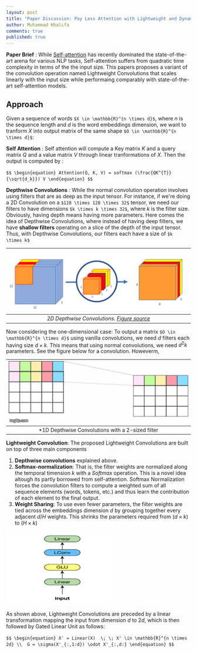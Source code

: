 ```yaml
---
layout: post
title: "Paper Discussion: Pay Less Attention with Lightweight and Dynamic Convolutions"
author: Muhammad Khalifa
comments: true
published: true
---
```


**Paper Brief**  : While [Self-attention](https://arxiv.org/abs/1706.03762) has recently dominated the state-of-the-art arena for various NLP tasks, Self-attention suffers from quadratic time complexity in terms of the the input size. This papers proposes a variant of the convolution operation named Lightweight Convolutions that scales linearly with the input size while performaing comparably with state-of-the-art self-attention models.



## Approach 
Given a sequence of words `$X \in \mathbb{R}^{n \times d}$`, where $n$ is the sequence length and $d$ is the word embeddings dimension, we want to tranform $X$ into output matrix of the same shape `$O \in \mathbb{R}^{n \times d}$`:

**Self Attention** : Self attention will compute a Key matrix $K$ and a query matrix $Q$ and a value matrix $V$ through linear tranformations of $X$. Then the output is computed by :

`
$$
\begin{equation}
Attention(Q, K, V) = softmax (\frac{QK^{T}}{\sqrt{d_k}}) V
\end{equation}
$$
`


**Depthwise Convolutions** : While the normal convolution operation involves using filters that are as deep as the input tensor. For instance, if we're doing a 2D Convolution on a `$128 \times 128 \times 32$` tensor, we need our filters to have dimensions `$k \times k \times 32$`, where $k$ is the filter size. Obviously, having  depth means having more parameters. Here comes the idea of Depthwise Convolutions, where instead of having deep filters, we have **shallow filters** operating on a slice of the depth of the input tensor. Thus, with Depthwise Convolutions, our filters each have a size of `$k \times k$`

| ![](/images/depthwise-conv.png)|
|:--:| 
| *2D Depthwise Convolutions. [Figure source](https://towardsdatascience.com/a-basic-introduction-to-separable-convolutions-b99ec3102728)* |

Now considering the one-dimensional case: To output a matrix `$O \in \mathbb{R}^{n \times d}$` using vanilla convolutions, we need $d$ filters each having size $d \times k$. This means that using normal convolutions, we need $d^{2} k$ parameters. See the figure below for a convolution. Howeverm,

| ![](/images/depthwise-conv-1d.gif)|
|:--:|
| *1D Depthwise Convolutions with a 2-sized filter|


**Lightweight Convolution**: The proposed Lightweight Convolutions are built on top of three main components 

1. **Depthwise convolutions** explained above.
2. **Softmax-normalization**: That is, the filter weights are normalized along the temporal timension $k$ with a *Softmax* operation. This is a novel idea altough its partly borrowed from self-attention. Softmax Normalization forces the convolution filters to compute a weighted sum of all sequence elements (words, tokens, etc.) and thus learn the contribution of each element to the final output.
3. **Weight Sharing**: To use even fewer parameters, the filter weights are tied across the embeddings dimension $d$ by grouping together every adjacent $d/H$ weights. This shrinks the parameters required from $(d \times k)$ to $(H \times k)$

<img src="/images/lightweight-module.PNG" width="300" height="200" />

As shown above, Lightweight Convolutions are preceded by a linear transformation mapping the input from dimension $d$ to $2d$, which is then followed by Gated Linear Unit as follows:

`
$$
\begin{equation}
X' = Linear(X)  \; \; X' \in \mathbb{R}^{n \times 2d} \\ 
G = \sigma(X'_{:,1:d}) \odot X'_{:,d:}
\end{equation}
$$
`

